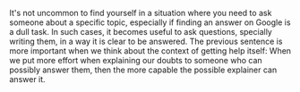 It's not uncommon to find yourself in a situation where you need to ask someone about a specific topic, especially if finding an answer on Google is a dull task. In such cases, it becomes useful to ask questions, specially writing them, in a way it is clear to be answered.
The previous sentence is more important when we think about the context of getting help itself: When we put more effort when explaining our doubts to someone who can possibly answer them, then the more capable the possible explainer can answer it.

